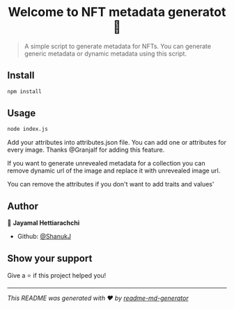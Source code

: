 <h1 align="center">Welcome to NFT metadata generatot 👋</h1>
<p>
</p>

> A simple script to generate metadata for NFTs. You can generate generic metadata or dynamic metadata using this script.

## Install

```sh
npm install
```

## Usage

```sh
node index.js
```

Add your attributes into attributes.json file. You can add one or attributes for every image. Thanks @Granjalf for adding this feature.

If you want to generate unrevealed metadata for a collection you can remove dynamic url of the image and replace it with unrevealed image url.

You can remove the attributes if you don't want to add traits and values'

## Author

👤 **Jayamal Hettiarachchi**

* Github: [@ShanukJ](https://github.com/ShanukJ)

## Show your support

Give a ⭐️ if this project helped you!

***
_This README was generated with ❤️ by [readme-md-generator](https://github.com/kefranabg/readme-md-generator)_